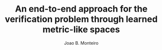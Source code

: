 ---
paperId: 36
author: Joao B. Monteiro
publicationauthor: Monteiro, J. B.
title: An end-to-end approach for the verification problem through learned metric-like spaces
pdf: Oral_Monteiro_Joao.pdf
poster: --
alt: --
type: Oral
topic: FAT
link: --
conference: neurips
year: 2019
tags: neurips-2019-op
location: Vancouver, Canada
---